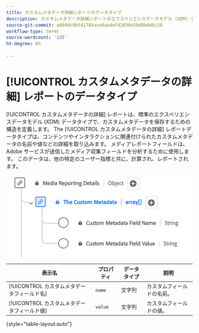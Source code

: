 ```yaml
---
title: カスタムメタデータ詳細レポートのデータタイプ
description: カスタムメタデータ詳細レポートのエクスペリエンスデータモデル (XDM) データタイプについて説明します。
source-git-commit: a604dc8b541784ace8aedef42030e5bd8b646c28
workflow-type: tm+mt
source-wordcount: '135'
ht-degree: 8%

---
```


# [!UICONTROL カスタムメタデータの詳細] レポートのデータタイプ

[!UICONTROL カスタムメタデータの詳細] レポートは、標準のエクスペリエンスデータモデル (XDM) データタイプで、カスタムメタデータを保存するための構造を定義します。 The [!UICONTROL カスタムメタデータの詳細] レポートデータタイプは、コンテンツやインタラクションに関連付けられたカスタムメタデータの名前や値などの詳細を取り込みます。 メディアレポートフィールドは、Adobe サービスが送信したメディア収集フィールドを分析するために使用します。 このデータは、他の特定のユーザー指標と共に、計算され、レポートされます。

![カスタムメタデータ詳細レポートのデータタイプを示す図です。](../images/data-types/the-custom-metadata-reporting.png)

| 表示名 | プロパティ | データタイプ | 説明 |
|--------------------------------------------|------------------|-----------|-----------------------------------------|
| [!UICONTROL カスタムメタデータフィールド名] | `name` | 文字列 | カスタムフィールドの名前。 |
| [!UICONTROL カスタムメタデータフィールド値] | `value` | 文字列 | カスタムフィールドの値。 |

{style="table-layout:auto"}
